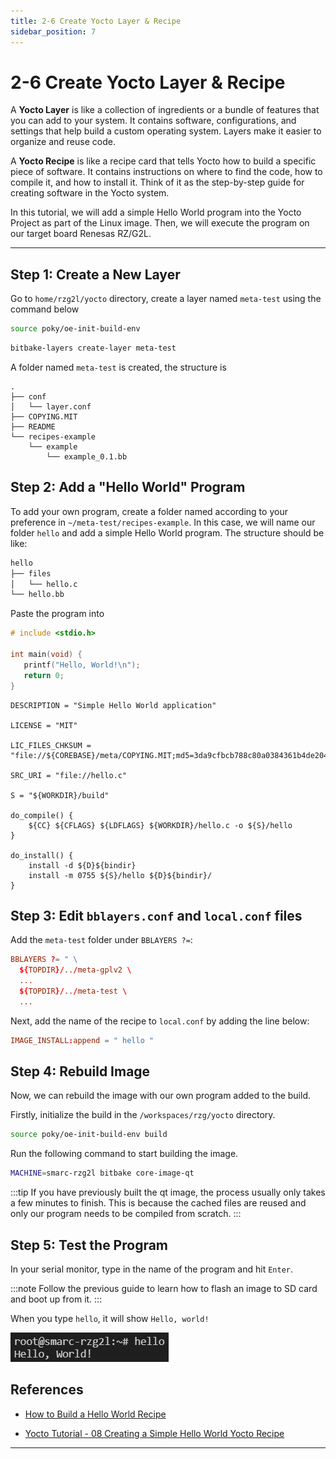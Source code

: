 ```yaml
---
title: 2-6 Create Yocto Layer & Recipe
sidebar_position: 7
---
```


# 2-6 Create Yocto Layer & Recipe

A **Yocto Layer** is like a collection of ingredients or a bundle of features that you can add to your system. It contains software, configurations, and settings that help build a custom operating system. Layers make it easier to organize and reuse code.

A **Yocto Recipe** is like a recipe card that tells Yocto how to build a specific piece of software. It contains instructions on where to find the code, how to compile it, and how to install it. Think of it as the step-by-step guide for creating software in the Yocto system.

In this tutorial, we will add a simple Hello World program into the Yocto Project as part of the Linux image. Then, we will execute the program on our target board Renesas RZ/G2L.

---

## Step 1: Create a New Layer
Go to `home/rzg2l/yocto` directory, create a layer named `meta-test` using the command below

```bash
source poky/oe-init-build-env
```

```bash
bitbake-layers create-layer meta-test
```

A folder named `meta-test` is created, the structure is 

```
.
├── conf
│   └── layer.conf
├── COPYING.MIT
├── README
└── recipes-example
    └── example
        └── example_0.1.bb
```

## Step 2: Add a "Hello World" Program
To add your own program, create a folder named according to your preference in `~/meta-test/recipes-example`. In this case, we will name our folder `hello` and add a simple Hello World program. The structure should be like:

```bash
hello
├── files
│   └── hello.c
└── hello.bb
```

Paste the program into
```c title="hello.c"
# include <stdio.h>

int main(void) {
   printf("Hello, World!\n");
   return 0;
}
```

```bb title="hello.bb"
DESCRIPTION = "Simple Hello World application"

LICENSE = "MIT"

LIC_FILES_CHKSUM = "file://${COREBASE}/meta/COPYING.MIT;md5=3da9cfbcb788c80a0384361b4de20420"

SRC_URI = "file://hello.c"

S = "${WORKDIR}/build"

do_compile() {
    ${CC} ${CFLAGS} ${LDFLAGS} ${WORKDIR}/hello.c -o ${S}/hello
}

do_install() {
    install -d ${D}${bindir}
    install -m 0755 ${S}/hello ${D}${bindir}/
}
```

## Step 3: Edit `bblayers.conf` and `local.conf` files

Add the `meta-test` folder under `BBLAYERS ?=`:

```conf title="bblayers.conf"
BBLAYERS ?= " \
  ${TOPDIR}/../meta-gplv2 \
  ...
  ${TOPDIR}/../meta-test \
  ...
```

Next, add the name of the recipe to `local.conf` by adding the line below:

```conf title="local.conf"
IMAGE_INSTALL:append = " hello "
```

## Step 4: Rebuild Image
Now, we can rebuild the image with our own program added to the build.

Firstly, initialize the build in the `/workspaces/rzg/yocto` directory.

```bash
source poky/oe-init-build-env build
```

Run the following command to start building the image.

```bash
MACHINE=smarc-rzg2l bitbake core-image-qt
```

:::tip
If you have previously built the qt image, the process usually only takes a few minutes to finish. This is because the cached files are reused and only our program needs to be compiled from scratch.
:::

## Step 5: Test the Program

In your serial monitor, type in the name of the program and hit `Enter`.

:::note
Follow the previous guide to learn how to flash an image to SD card and boot up from it. 
:::

When you type `hello`, it will show `Hello, world!`

![hello world](./img/2-6-4.png)

## References

- [How to Build a Hello World Recipe](https://www.wpgdadatong.com/blog/detail/42091)

- [Yocto Tutorial - 08 Creating a Simple Hello World Yocto Recipe](https://www.youtube.com/watch?v=YSITCPhk_qU)

---